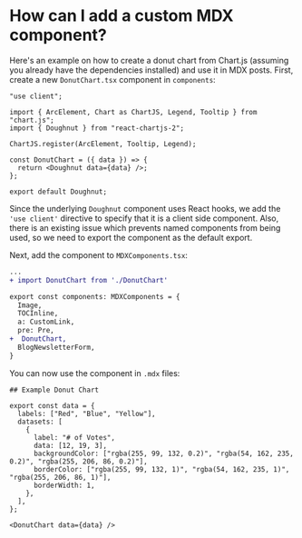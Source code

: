 # How can I add a custom MDX component?

Here's an example on how to create a donut chart from Chart.js (assuming you already have the dependencies installed) and use it in MDX posts. First, create a new `DonutChart.tsx` component in `components`:

```tsx
"use client";

import { ArcElement, Chart as ChartJS, Legend, Tooltip } from "chart.js";
import { Doughnut } from "react-chartjs-2";

ChartJS.register(ArcElement, Tooltip, Legend);

const DonutChart = ({ data }) => {
  return <Doughnut data={data} />;
};

export default Doughnut;
```

Since the underlying `Doughnut` component uses React hooks, we add the `'use client'` directive to specify that it is a client side component. Also, there is an existing issue which prevents named components from being used, so we need to export the component as the default export.

Next, add the component to `MDXComponents.tsx`:

```diff
...
+ import DonutChart from './DonutChart'

export const components: MDXComponents = {
  Image,
  TOCInline,
  a: CustomLink,
  pre: Pre,
+  DonutChart,
  BlogNewsletterForm,
}
```

You can now use the component in `.mdx` files:

```mdx
## Example Donut Chart

export const data = {
  labels: ["Red", "Blue", "Yellow"],
  datasets: [
    {
      label: "# of Votes",
      data: [12, 19, 3],
      backgroundColor: ["rgba(255, 99, 132, 0.2)", "rgba(54, 162, 235, 0.2)", "rgba(255, 206, 86, 0.2)"],
      borderColor: ["rgba(255, 99, 132, 1)", "rgba(54, 162, 235, 1)", "rgba(255, 206, 86, 1)"],
      borderWidth: 1,
    },
  ],
};

<DonutChart data={data} />
```

